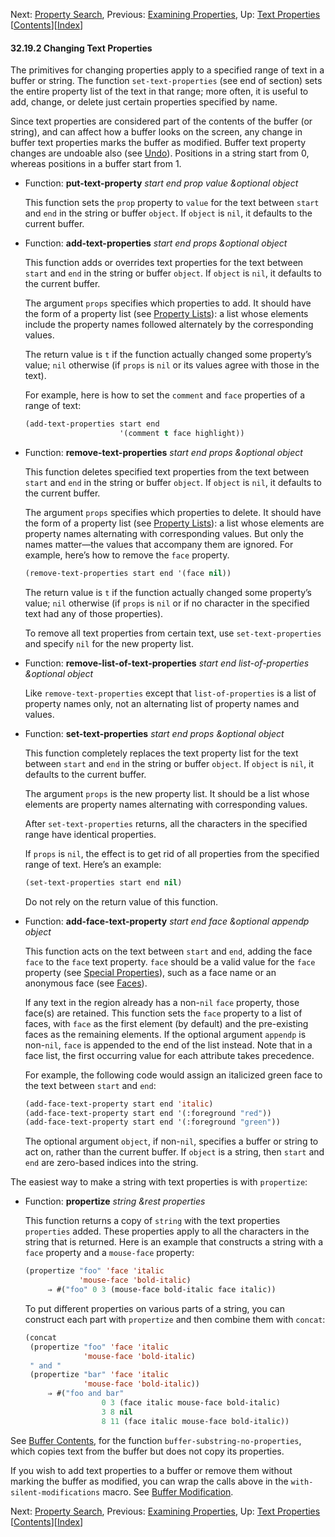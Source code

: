 

Next: [Property Search](Property-Search.html), Previous: [Examining Properties](Examining-Properties.html), Up: [Text Properties](Text-Properties.html)   \[[Contents](index.html#SEC_Contents "Table of contents")]\[[Index](Index.html "Index")]

#### 32.19.2 Changing Text Properties

The primitives for changing properties apply to a specified range of text in a buffer or string. The function `set-text-properties` (see end of section) sets the entire property list of the text in that range; more often, it is useful to add, change, or delete just certain properties specified by name.

Since text properties are considered part of the contents of the buffer (or string), and can affect how a buffer looks on the screen, any change in buffer text properties marks the buffer as modified. Buffer text property changes are undoable also (see [Undo](Undo.html)). Positions in a string start from 0, whereas positions in a buffer start from 1.

*   Function: **put-text-property** *start end prop value \&optional object*

    This function sets the `prop` property to `value` for the text between `start` and `end` in the string or buffer `object`. If `object` is `nil`, it defaults to the current buffer.

<!---->

*   Function: **add-text-properties** *start end props \&optional object*

    This function adds or overrides text properties for the text between `start` and `end` in the string or buffer `object`. If `object` is `nil`, it defaults to the current buffer.

    The argument `props` specifies which properties to add. It should have the form of a property list (see [Property Lists](Property-Lists.html)): a list whose elements include the property names followed alternately by the corresponding values.

    The return value is `t` if the function actually changed some property’s value; `nil` otherwise (if `props` is `nil` or its values agree with those in the text).

    For example, here is how to set the `comment` and `face` properties of a range of text:

    ```lisp
    (add-text-properties start end
                         '(comment t face highlight))
    ```

<!---->

*   Function: **remove-text-properties** *start end props \&optional object*

    This function deletes specified text properties from the text between `start` and `end` in the string or buffer `object`. If `object` is `nil`, it defaults to the current buffer.

    The argument `props` specifies which properties to delete. It should have the form of a property list (see [Property Lists](Property-Lists.html)): a list whose elements are property names alternating with corresponding values. But only the names matter—the values that accompany them are ignored. For example, here’s how to remove the `face` property.

    ```lisp
    (remove-text-properties start end '(face nil))
    ```

    The return value is `t` if the function actually changed some property’s value; `nil` otherwise (if `props` is `nil` or if no character in the specified text had any of those properties).

    To remove all text properties from certain text, use `set-text-properties` and specify `nil` for the new property list.

<!---->

*   Function: **remove-list-of-text-properties** *start end list-of-properties \&optional object*

    Like `remove-text-properties` except that `list-of-properties` is a list of property names only, not an alternating list of property names and values.

<!---->

*   Function: **set-text-properties** *start end props \&optional object*

    This function completely replaces the text property list for the text between `start` and `end` in the string or buffer `object`. If `object` is `nil`, it defaults to the current buffer.

    The argument `props` is the new property list. It should be a list whose elements are property names alternating with corresponding values.

    After `set-text-properties` returns, all the characters in the specified range have identical properties.

    If `props` is `nil`, the effect is to get rid of all properties from the specified range of text. Here’s an example:

    ```lisp
    (set-text-properties start end nil)
    ```

    Do not rely on the return value of this function.

<!---->

*   Function: **add-face-text-property** *start end face \&optional appendp object*

    This function acts on the text between `start` and `end`, adding the face `face` to the `face` text property. `face` should be a valid value for the `face` property (see [Special Properties](Special-Properties.html)), such as a face name or an anonymous face (see [Faces](Faces.html)).

    If any text in the region already has a non-`nil` `face` property, those face(s) are retained. This function sets the `face` property to a list of faces, with `face` as the first element (by default) and the pre-existing faces as the remaining elements. If the optional argument `appendp` is non-`nil`, `face` is appended to the end of the list instead. Note that in a face list, the first occurring value for each attribute takes precedence.

    For example, the following code would assign an italicized green face to the text between `start` and `end`:

    ```lisp
    (add-face-text-property start end 'italic)
    (add-face-text-property start end '(:foreground "red"))
    (add-face-text-property start end '(:foreground "green"))
    ```

    The optional argument `object`, if non-`nil`, specifies a buffer or string to act on, rather than the current buffer. If `object` is a string, then `start` and `end` are zero-based indices into the string.

The easiest way to make a string with text properties is with `propertize`:

*   Function: **propertize** *string \&rest properties*

    This function returns a copy of `string` with the text properties `properties` added. These properties apply to all the characters in the string that is returned. Here is an example that constructs a string with a `face` property and a `mouse-face` property:

    ```lisp
    (propertize "foo" 'face 'italic
                'mouse-face 'bold-italic)
         ⇒ #("foo" 0 3 (mouse-face bold-italic face italic))
    ```

    To put different properties on various parts of a string, you can construct each part with `propertize` and then combine them with `concat`:

    ```lisp
    (concat
     (propertize "foo" 'face 'italic
                 'mouse-face 'bold-italic)
     " and "
     (propertize "bar" 'face 'italic
                 'mouse-face 'bold-italic))
         ⇒ #("foo and bar"
                     0 3 (face italic mouse-face bold-italic)
                     3 8 nil
                     8 11 (face italic mouse-face bold-italic))
    ```

See [Buffer Contents](Buffer-Contents.html), for the function `buffer-substring-no-properties`, which copies text from the buffer but does not copy its properties.

If you wish to add text properties to a buffer or remove them without marking the buffer as modified, you can wrap the calls above in the `with-silent-modifications` macro. See [Buffer Modification](Buffer-Modification.html).

Next: [Property Search](Property-Search.html), Previous: [Examining Properties](Examining-Properties.html), Up: [Text Properties](Text-Properties.html)   \[[Contents](index.html#SEC_Contents "Table of contents")]\[[Index](Index.html "Index")]
